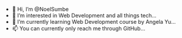 - 👋 Hi, I’m @NoelSumbe
- 👀 I’m interested in Web Development and all things tech...
- 🌱 I’m currently learning Web Development course by Angela Yu...
- 📫 You can currently only reach me through GitHub...

<!---
NoelSumbe/NoelSumbe is a ✨ special ✨ repository because its `README.md` (this file) appears on your GitHub profile.
You can click the Preview link to take a look at your changes.
--->
